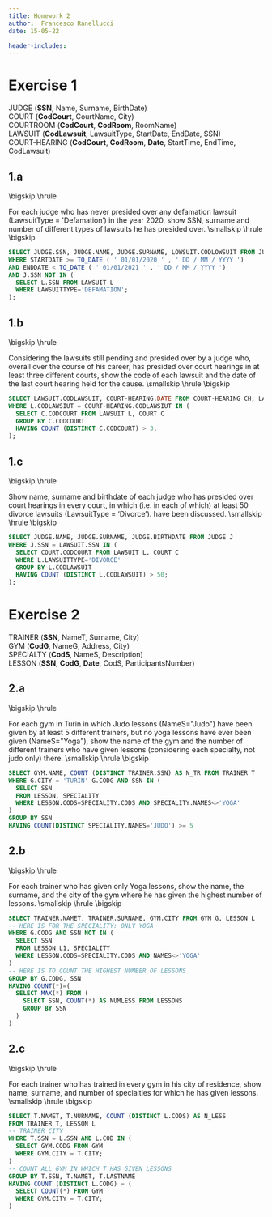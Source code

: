 ```yaml
---
title: Homework 2
author:  Francesco Ranellucci
date: 15-05-22

header-includes:
---
```


# Exercise 1

JUDGE (**SSN**, Name, Surname, BirthDate)  
COURT (**CodCourt**, CourtName, City)  
COURTROOM (**CodCourt**, **CodRoom**, RoomName)  
LAWSUIT (**CodLawsuit**, LawsuitType, StartDate, EndDate, SSN)  
COURT-HEARING (**CodCourt**, **CodRoom**, **Date**, StartTime, EndTime, CodLawsuit)

## 1.a
\bigskip
\hrule

For each judge who has never presided over any defamation lawsuit (LawsuitType = 'Defamation’) in the year 2020, show SSN, surname and number of different types of lawsuits he has presided over.
\smallskip
\hrule
\bigskip

```sql
SELECT JUDGE.SSN, JUDGE.NAME, JUDGE.SURNAME, LOWSUIT.CODLOWSUIT FROM JUDGE J, LAWSUIT L
WHERE STARTDATE >= TO_DATE ( ' 01/01/2020 ' , ' DD / MM / YYYY ') 
AND ENDDATE < TO_DATE ( ' 01/01/2021 ' , ' DD / MM / YYYY ') 
AND J.SSN NOT IN (
  SELECT L.SSN FROM LAWSUIT L
  WHERE LAWSUITTYPE='DEFAMATION';
);
```


## 1.b
\bigskip
\hrule

Considering the lawsuits still pending and presided over by a judge who, overall over the course of
his career, has presided over court hearings in at least three different courts, show the code of each
lawsuit and the date of the last court hearing held for the cause.
\smallskip
\hrule
\bigskip

```sql
SELECT LAWSUIT.CODLAWSUIT, COURT-HEARING.DATE FROM COURT-HEARING CH, LAWSUIT L
WHERE L.CODLAWSIUT = COURT-HEARING.CODLAWSIUT IN (
  SELECT C.CODCOURT FROM LAWSUIT L, COURT C
  GROUP BY C.CODCOURT
  HAVING COUNT (DISTINCT C.CODCOURT) > 3;
);
```

## 1.c
\bigskip
\hrule

Show name, surname and birthdate of each judge who has presided over court hearings in every
court, in which (i.e. in each of which) at least 50 divorce lawsuits (LawsuitType = ‘Divorce’).
have been discussed.
\smallskip
\hrule
\bigskip

```sql
SELECT JUDGE.NAME, JUDGE.SURNAME, JUDGE.BIRTHDATE FROM JUDGE J
WHERE J.SSN = LAWSUIT.SSN IN (
  SELECT COURT.CODCOURT FROM LAWSUIT L, COURT C
  WHERE L.LAWSUITTYPE='DIVORCE'
  GROUP BY L.CODLAWSUIT
  HAVING COUNT (DISTINCT L.CODLAWSUIT) > 50;
);
```

# Exercise 2

TRAINER (**SSN**, NameT, Surname, City)  
GYM (**CodG**, NameG, Address, City)  
SPECIALTY (**CodS**, NameS, Description)  
LESSON (**SSN**, **CodG**, **Date**, CodS, ParticipantsNumber)

## 2.a
\bigskip
\hrule

For each gym in Turin in which Judo lessons (NameS="Judo") have been given by at least 5
different trainers, but no yoga lessons have ever been given (NameS="Yoga"), show the name of the
gym and the number of different trainers who have given lessons (considering each specialty, not
judo only) there.
\smallskip
\hrule
\bigskip

```sql
SELECT GYM.NAME, COUNT (DISTINCT TRAINER.SSN) AS N_TR FROM TRAINER T  
WHERE G.CITY = 'TURIN' G.CODG AND SSN IN (
  SELECT SSN
  FROM LESSON, SPECIALITY
  WHERE LESSON.CODS=SPECIALITY.CODS AND SPECIALITY.NAMES<>'YOGA'
)
GROUP BY SSN
HAVING COUNT(DISTINCT SPECIALITY.NAMES='JUDO') >= 5 
```

## 2.b
\bigskip
\hrule

For each trainer who has given only Yoga lessons, show the name, the surname, and the city of the
gym where he has given the highest number of lessons.
\smallskip
\hrule
\bigskip

```sql
SELECT TRAINER.NAMET, TRAINER.SURNAME, GYM.CITY FROM GYM G, LESSON L
-- HERE IS FOR THE SPECIALITY: ONLY YOGA
WHERE G.CODG AND SSN NOT IN (
  SELECT SSN
  FROM LESSON L1, SPECIALITY
  WHERE LESSON.CODS=SPECIALITY.CODS AND NAMES<>'YOGA'
)
-- HERE IS TO COUNT THE HIGHEST NUMBER OF LESSONS
GROUP BY G.CODG, SSN
HAVING COUNT(*)=(
  SELECT MAX(*) FROM (
    SELECT SSN, COUNT(*) AS NUMLESS FROM LESSONS
    GROUP BY SSN
  )
)
```

## 2.c
\bigskip
\hrule

For each trainer who has trained in every gym in his city of residence, show name, surname, and
number of specialties for which he has given lessons.
\smallskip
\hrule
\bigskip

```sql
SELECT T.NAMET, T.NURNAME, COUNT (DISTINCT L.CODS) AS N_LESS
FROM TRAINER T, LESSON L
-- TRAINER CITY
WHERE T.SSN = L.SSN AND L.COD IN (
  SELECT GYM.CODG FROM GYM
  WHERE GYM.CITY = T.CITY;
)
-- COUNT ALL GYM IN WHICH T HAS GIVEN LESSONS
GROUP BY T.SSN, T.NAMET, T.LASTNAME
HAVING COUNT (DISTINCT L.CODG) = (
  SELECT COUNT(*) FROM GYM
  WHERE GYM.CITY = T.CITY;
)
```
